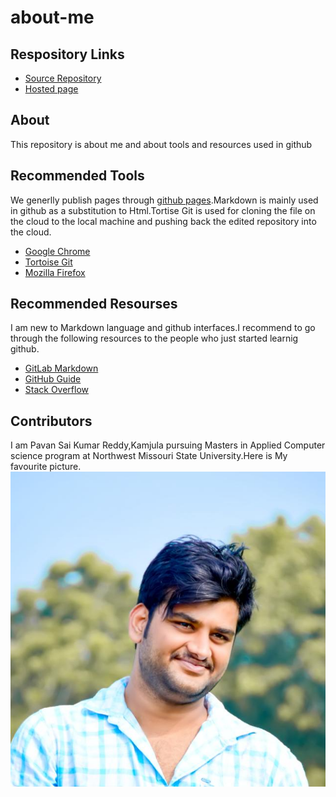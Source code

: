 # about-me
## Respository Links
- [Source Repository](https://github.com/pavanreddy4227/about-me/edit/master/README.md)
- [Hosted page](https://pavanreddy4227.github.io/about-me/)
## About
This repository is about me and about tools and resources used in github
## Recommended Tools
We generlly publish pages through [github pages](https://pages.github.com/).Markdown is mainly used in github as a substitution to Html.Tortise Git is used for cloning the file on the cloud to the local machine and pushing back the edited repository into the cloud.
- [Google Chrome](https://www.google.com)
- [Tortoise Git](https://tortoisegit.org/)
- [Mozilla Firefox](https://www.mozilla.org/en-US/firefox/campaign/?utm_source=google&utm_medium=cpc&utm_campaign=Firefox-Brand-US-GGL-Exact&utm_term=mozilla%20firefox&utm_content=A144_A203_A006337&&gclid=CjwKCAjwkqPrBRA3EiwAKdtwkxfRP3oxOIRjEKaM7Yr5e4J41sTdXPYzjr5iEpN6EKEDzjQ_lmyoXRoCc90QAvD_BwE&gclsrc=aw.ds)
## Recommended Resourses
I am new to Markdown language and github interfaces.I recommend to go through the following resources to the people who just started learnig github.
- [GitLab Markdown](https://docs.gitlab.com/ee/user/markdown.html)
- [GitHub Guide](https://guides.github.com/activities/hello-world/)
- [Stack Overflow](https://stackoverflow.com/)
## Contributors
I am Pavan Sai Kumar Reddy,Kamjula pursuing Masters in Applied Computer science program at Northwest Missouri State University.Here is My favourite picture.
![](me.jpg)
